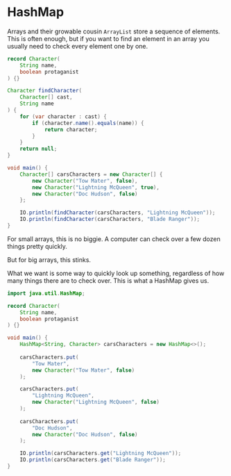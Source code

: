# HashMap

Arrays and their growable cousin `ArrayList` store a sequence of elements.
This is often enough, but if you want to find an element in an array you usually
need to check every element one by one.

```java
record Character(
    String name, 
    boolean protaganist
) {}

Character findCharacter(
    Character[] cast, 
    String name
) {
    for (var character : cast) {
        if (character.name().equals(name)) {
            return character;
        }
    }
    return null;
}

void main() {
    Character[] carsCharacters = new Character[] {
        new Character("Tow Mater", false),
        new Character("Lightning McQueen", true),
        new Character("Doc Hudson", false)
    };

    IO.println(findCharacter(carsCharacters, "Lightning McQueen"));
    IO.println(findCharacter(carsCharacters, "Blade Ranger"));
}
```

For small arrays, this is no biggie. A computer can check over a few dozen things pretty quickly.

But for big arrays, this stinks.

What we want is some way to quickly look up something, regardless of how many things there are to
check over. This is what a HashMap gives us.

```java
import java.util.HashMap;

record Character(
    String name, 
    boolean protaganist
) {}

void main() {
    HashMap<String, Character> carsCharacters = new HashMap<>();
    
    carsCharacters.put(
        "Tow Mater",
        new Character("Tow Mater", false)
    );

    carsCharacters.put(
        "Lightning McQueen",
        new Character("Lightning McQueen", false)
    );
    
    carsCharacters.put(
        "Doc Hudson",
        new Character("Doc Hudson", false)
    );

    IO.println(carsCharacters.get("Lightning McQueen"));
    IO.println(carsCharacters.get("Blade Ranger"));
}
```